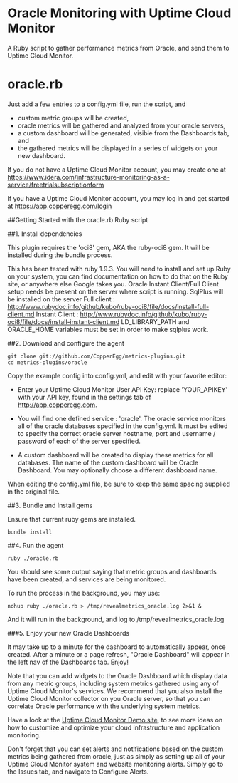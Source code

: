 Oracle Monitoring with Uptime Cloud Monitor
===========================

A Ruby script to gather performance metrics from Oracle, and send them to Uptime Cloud Monitor.


oracle.rb
=============

Just add a few entries to a config.yml file, run the  script, and
  - custom metric groups will be created,
  - oracle metrics will be gathered and analyzed from your oracle servers,
  - a custom dashboard will be generated, visible from the Dashboards tab, and
  - the gathered metrics will be displayed in a series of widgets on your new dashboard.

If you do not have a Uptime Cloud Monitor account, you may create one at <https://www.idera.com/infrastructure-monitoring-as-a-service/freetrialsubscriptionform>

If you have a Uptime Cloud Monitor account, you may log in and get started at <https://app.copperegg.com/login>

##Getting Started with the oracle.rb Ruby script

##1. Install dependencies

This plugin requires the 'oci8' gem, AKA the ruby-oci8 gem. It will be installed during the bundle process.

This has been tested with ruby 1.9.3. You will need to install and set up Ruby on your system, you can find documentation on how to do that on the Ruby site, or anywhere else Google takes you.
Oracle Instant Client/Full Client setup needs be present on the server where script is running. SqlPlus will be installed on the server
Full client : http://www.rubydoc.info/github/kubo/ruby-oci8/file/docs/install-full-client.md
Instant Client : http://www.rubydoc.info/github/kubo/ruby-oci8/file/docs/install-instant-client.md
LD_LIBRARY_PATH and ORACLE_HOME variables must be set in order to make sqlplus work.

##2. Download and configure the agent

    git clone git://github.com/CopperEgg/metrics-plugins.git
    cd metrics-plugins/oracle

Copy the example config into config.yml, and edit with your favorite editor:

  - Enter your Uptime Cloud Monitor User API Key:  replace 'YOUR_APIKEY' with your API key, found in the settings tab of http://app.copperegg.com.

  - You will find one defined service : 'oracle'. The oracle service monitors all of the oracle databases specified in the config.yml. It must be edited to specify the correct oracle server hostname, port and username / password of each of the server specified.

  - A custom dashboard will be created to display these metrics for all databases. The name of the custom dashboard will be Oracle Dashboard. You may optionally choose a different dashboard name.

When editing the config.yml file, be sure to keep the same spacing supplied in the original file.

##3. Bundle and Install gems

Ensure that current ruby gems are installed.

    bundle install

##4. Run the agent

    ruby ./oracle.rb

You should see some output saying that metric groups and dashboards have been created, and services are being monitored.

To run the process in the background, you may use:

    nohup ruby ./oracle.rb > /tmp/revealmetrics_oracle.log 2>&1 &

And it will run in the background, and log to /tmp/revealmetrics_oracle.log


###5. Enjoy your new Oracle Dashboards

It may take up to a minute for the dashboard to automatically appear, once created.
After a minute or a page refresh, "Oracle Dashboard" will appear in the left nav of the Dashboards tab.  Enjoy!

Note that you can add widgets to the Oracle Dashboard which display data from any metric groups, including system metrics gathered using any of Uptime Cloud Monitor's services. We recommend that you also install the Uptime Cloud Monitor collector on you Oracle server, so that you can correlate Oracle performance with the underlying system metrics.


Have a look at the [Uptime Cloud Monitor Demo site](https://app.copperegg.com/demo), to see more ideas on how to customize and optimize your cloud infrastructure and application monitoring.

Don't forget that you can set alerts and notifications based on the custom metrics being gathered from oracle, just as simply as setting up all of your Uptime Cloud Monitor system and website monitoring alerts. Simply go to the Issues tab, and navigate to Configure Alerts.

